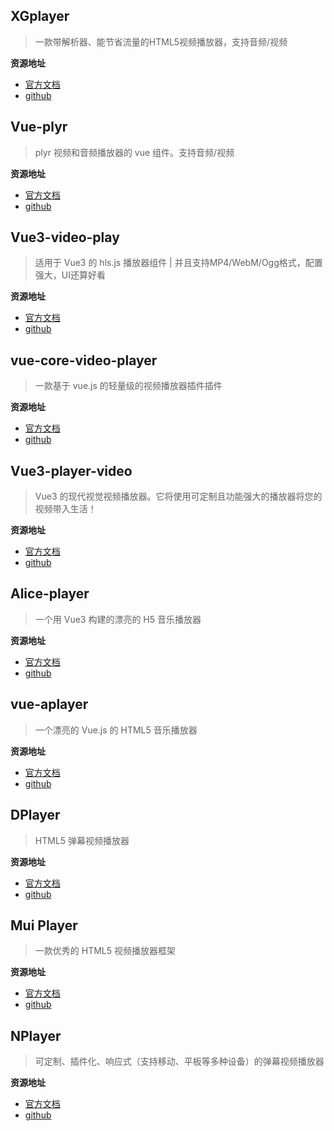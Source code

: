 ## XGplayer

>  一款带解析器、能节省流量的HTML5视频播放器，支持音频/视频

**资源地址**

- [官方文档](http://v2.h5player.bytedance.com/)
- [github](https://github.com/bytedance/xgplayer)

## Vue-plyr

> plyr 视频和音频播放器的 vue 组件。支持音频/视频

**资源地址**

- [官方文档](https://github.com/redxtech/vue-plyr#readme)
- [github](https://github.com/redxtech/vue-plyr)

## Vue3-video-play

> 适用于 Vue3 的 hls.js 播放器组件 | 并且支持MP4/WebM/Ogg格式，配置强大，UI还算好看

**资源地址**

- [官方文档](https://xdlumia.github.io/)
- [github](https://github.com/xdlumia/vue3-video-play)

## vue-core-video-player

> 一款基于 vue.js 的轻量级的视频播放器插件插件

**资源地址**

- [官方文档](https://core-player.github.io/vue-core-video-player/zh/)
- [github](https://github.com/core-player/vue-core-video-player)

## Vue3-player-video

> Vue3 的现代视觉视频播放器。它将使用可定制且功能强大的播放器将您的视频带入生活！

**资源地址**

- [官方文档](https://github.com/enzostvs/vue3-player-video#readme)
- [github](https://github.com/enzostvs/vue3-player-video)

## Alice-player

> 一个用 Vue3 构建的漂亮的 H5 音乐播放器

**资源地址**

- [官方文档](https://github.com/mashirozx/alice-player#readme)
- [github](https://github.com/mashirozx/alice-player)

## vue-aplayer

> 一个漂亮的 Vue.js 的 HTML5 音乐播放器

**资源地址**

- [官方文档](https://aplayer.netlify.app/docs/)
- [github](https://github.com/MoePlayer/vue-aplayer)

## DPlayer

> HTML5 弹幕视频播放器

**资源地址**

- [官方文档](http://dplayer.js.org/zh/guide.html)
- [github](https://github.com/MoePlayer/DPlayer)

## Mui Player

> 一款优秀的 HTML5 视频播放器框架

**资源地址**

- [官方文档](https://muiplayer.js.org/zh/)
- [github](https://github.com/muiplayer/hello-muiplayer)

## NPlayer

> 可定制、插件化、响应式（支持移动、平板等多种设备）的弹幕视频播放器

**资源地址**

- [官方文档](https://nplayer.js.org/)
- [github](https://github.com/woopen/nplayer)


